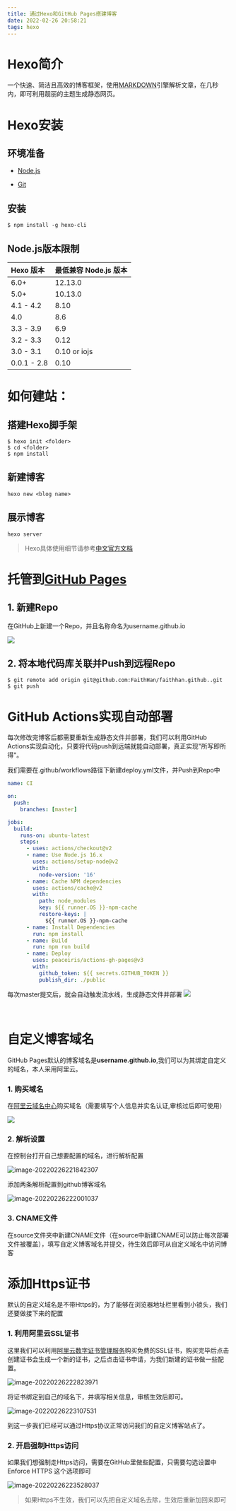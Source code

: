 ```yaml
---
title: 通过Hexo和GitHub Pages搭建博客
date: 2022-02-26 20:58:21
tags: hexo
---
```


# Hexo简介

一个快速、简洁且高效的博客框架，使用[MARKDOWN](https://daringfireball.net/projects/markdown/syntax)引擎解析文章，在几秒内，即可利用靓丽的主题生成静态网页。

# Hexo安装

## 环境准备

* [Node.js](http://nodejs.org/)

* [Git](http://git-scm.com/)



## 安装

```shell
$ npm install -g hexo-cli
```



## Node.js版本限制

| Hexo 版本   | 最低兼容 Node.js 版本 |
| :---------- | :-------------------- |
| 6.0+        | 12.13.0               |
| 5.0+        | 10.13.0               |
| 4.1 - 4.2   | 8.10                  |
| 4.0         | 8.6                   |
| 3.3 - 3.9   | 6.9                   |
| 3.2 - 3.3   | 0.12                  |
| 3.0 - 3.1   | 0.10 or iojs          |
| 0.0.1 - 2.8 | 0.10                  |

# 如何建站：

## 搭建Hexo脚手架

```shell
$ hexo init <folder>
$ cd <folder>
$ npm install
```

## 新建博客

```shell
hexo new <blog name>
```

## 展示博客

```shell
hexo server
```



> Hexo具体使用细节请参考[中文官方文档](https://hexo.io/zh-cn/docs/)

# 托管到[GitHub Pages](https://pages.github.com/)



## 1. 新建Repo

在GitHub上新建一个Repo，并且名称命名为username.github.io

![](使用Hexo和GitHubPages搭建博客/image-20220226213333028.png)

## 2. 将本地代码库关联并Push到远程Repo

```shell
$ git remote add origin git@github.com:FaithHan/faithhan.github..git
$ git push
```

# GitHub Actions实现自动部署

每次修改完博客后都需要重新生成静态文件并部署，我们可以利用GitHub Actions实现自动化，只要将代码push到远端就能自动部署，真正实现"所写即所得"。

我们需要在.github/workflows路径下新建deploy.yml文件，并Push到Repo中

```yaml
name: CI

on:
  push:
    branches: [master]

jobs:
  build:
    runs-on: ubuntu-latest
    steps:
      - uses: actions/checkout@v2
      - name: Use Node.js 16.x
        uses: actions/setup-node@v2
        with:
          node-version: '16'
      - name: Cache NPM dependencies
        uses: actions/cache@v2
        with:
          path: node_modules
          key: ${{ runner.OS }}-npm-cache
          restore-keys: |
            ${{ runner.OS }}-npm-cache
      - name: Install Dependencies
        run: npm install
      - name: Build
        run: npm run build
      - name: Deploy
        uses: peaceiris/actions-gh-pages@v3
        with:
          github_token: ${{ secrets.GITHUB_TOKEN }}
          publish_dir: ./public
```

每次master提交后，就会自动触发流水线，生成静态文件并部署
![](使用Hexo和GitHubPages搭建博客/image-20220226215237952.png)

​	

# 自定义博客域名

GitHub Pages默认的博客域名是**username.github.io**,我们可以为其绑定自定义的域名，本人采用阿里云。

### 1. 购买域名

在[阿里云域名中心](https://wanwang.aliyun.com/domain/searchresult/#/?keyword=hanfeii&suffix=top)购买域名（需要填写个人信息并实名认证,审核过后即可使用）

![](使用Hexo和GitHubPages搭建博客/image-20220226220823622.png)



### 2. 解析设置

在控制台打开自己想要配置的域名，进行解析配置

![image-20220226221842307](使用Hexo和GitHubPages搭建博客/image-20220226221842307.png)

添加两条解析配置到github博客域名

![image-20220226222001037](使用Hexo和GitHubPages搭建博客/image-20220226222001037.png)

### 3. CNAME文件

在source文件夹中新建CNAME文件（在source中新建CNAME可以防止每次部署文件被覆盖），填写自定义博客域名并提交，待生效后即可从自定义域名中访问博客

# 添加Https证书

默认的自定义域名是不带Https的，为了能够在浏览器地址栏里看到小锁头，我们还要做接下来的配置

### 1. 利用阿里云SSL证书

这里我们可以利用[阿里云数字证书管理服务](https://yundun.console.aliyun.com/?spm=5176.12818093.ProductAndService--ali--widget-home-product-recent.dre0.5adc16d0fjTJAK&p=cas#/certExtend/free)购买免费的SSL证书，购买完毕后点击创建证书会生成一个新的证书，之后点击证书申请，为我们新建的证书做一些配置。

![image-20220226222823971](使用Hexo和GitHubPages搭建博客/image-20220226222823971.png)

将证书绑定到自己的域名下，并填写相关信息，审核生效后即可。

![image-20220226223107531](使用Hexo和GitHubPages搭建博客/image-20220226223107531.png)

到这一步我们已经可以通过Https协议正常访问我们的自定义博客站点了。

### 2.  开启强制Https访问

如果我们想强制走Https访问，需要在GitHub里做些配置，只需要勾选设置中Enforce HTTPS 这个选项即可

![image-20220226223528037](使用Hexo和GitHubPages搭建博客/image-20220226223528037.png)

> 如果Https不生效，我们可以先把自定义域名去除，生效后重新加回来即可
